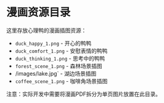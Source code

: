 # 漫画资源目录

这里存放心理鸭的漫画插图资源：

- `duck_happy_1.png` - 开心的鸭鸭
- `duck_comfort_1.png` - 安慰表情的鸭鸭  
- `duck_thinking_1.png` - 思考中的鸭鸭
- `forest_scene_1.png` - 森林场景插图
- /images/lake.jpg` - 湖边场景插图
- `coffee_scene_1.png` - 咖啡角场景插图

注意：实际开发中需要将漫画PDF拆分为单页图片放置在此目录。